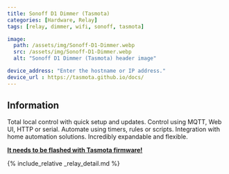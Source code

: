 ```yaml
---
title: Sonoff D1 Dimmer (Tasmota)
categories: [Hardware, Relay]
tags: [relay, dimmer, wifi, sonoff, tasmota]

image:
  path: /assets/img/Sonoff-D1-Dimmer.webp
  src: /assets/img/Sonoff-D1-Dimmer.webp
  alt: "Sonoff D1 Dimmer (Tasmota) header image"

device_address: "Enter the hostname or IP address."
device_url : https://tasmota.github.io/docs/
---
```


## Information

Total local control with quick setup and updates. Control using MQTT, Web UI, HTTP or serial. Automate using timers, rules or scripts. Integration with home automation solutions. Incredibly expandable and flexible.

**[It needs to be flashed with Tasmota firmware!](https://notenoughtech.com/home-automation/tasmotizer/)**

{% include_relative _relay_detail.md %}
